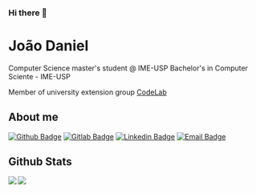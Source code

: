 ### Hi there 👋

<!--
**jooaodanieel/jooaodanieel** is a ✨ _special_ ✨ repository because its `README.md` (this file) appears on your GitHub profile.

Here are some ideas to get you started:

- 🔭 I’m currently working on ...
- 🌱 I’m currently learning ...
- 👯 I’m looking to collaborate on ...
- 🤔 I’m looking for help with ...
- 💬 Ask me about ...
- 📫 How to reach me: ...
- 😄 Pronouns: ...
- ⚡ Fun fact: ...
-->
 
# João Daniel
 
Computer Science master's student @ IME-USP
Bachelor's in Computer Sciente - IME-USP
 
 Member of university extension group [CodeLab](http://codelab.ime.usp.br/)
 
## About me 
<!-- https://shields.io/ -->
[![Github Badge](https://img.shields.io/badge/-Github-000?style=flat-square&logo=Github&logoColor=white&link=link_do_seu_perfil_no_github)](https://github.com/jooaodanieel)
[![Gitlab Badge](https://img.shields.io/badge/-Gitlab-blue?style=flat-square&logo=Gitlab&logoColor=white&link=link_do_seu_perfil_no_gitlab)](https://gitlab.com/jotaf.daniel)
[![Linkedin Badge](https://img.shields.io/badge/-LinkedIn-blue?style=flat-square&logo=Linkedin&logoColor=white&link=link_do_seu_perfil_no_linkedin)](https://www.linkedin.com/in/joao-daniel/)
[![Email Badge](https://img.shields.io/badge/-Email-c14438?style=flat-square&logo=Gmail&logoColor=white&link=mailto:seu_email)](mailto:jotaf.daniel@gmail.com)


## Github Stats

<a href="https://github-readme-stats.vercel.app/api?username=jooaodanieel&show_icons=true&hide_border=true">
  <img align="left" src="https://github-readme-stats.vercel.app/api?username=jooaodanieel&show_icons=true&hide_border=true" />
</a>

<a href="https://github-readme-stats.vercel.app/api/top-langs/?username=jooaodanieel&show_icons=true&hide_border=true">
  <img align="left" src="https://github-readme-stats.vercel.app/api/top-langs/?username=jooaodanieel&show_icons=true&hide_border=true" />
</a>
